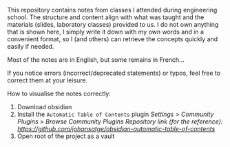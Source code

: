 This repository contains notes from classes I attended during engineering school. The structure and content align with what was taught and the materials (slides, laboratory classes) provided to us. I do not own anything that is shown here, I simply write it down with my own words and in a convenient format, so I (and others) can retrieve the concepts quickly and easily if needed.

Most of the notes are in English, but some remains in French...

If you notice errors (incorrect/deprecated statements) or typos, feel free to correct them at your leisure.

How to visualise the notes correctly:
1. Download obsidian
2. Install the `Automatic Table of Contents` plugin
	*Settings > Community Plugins > Browse Community Plugins
	Repository link (for the reference): https://github.com/johansatge/obsidian-automatic-table-of-contents*
3. Open root of the project as a vault

